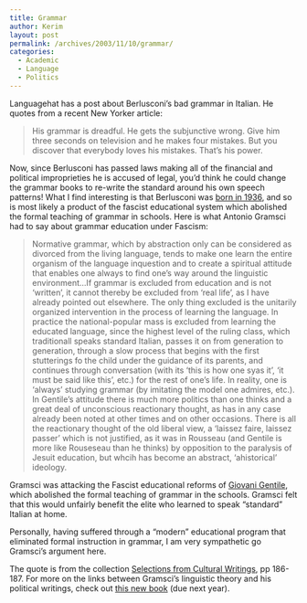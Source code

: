 ```yaml
---
title: Grammar
author: Kerim
layout: post
permalink: /archives/2003/11/10/grammar/
categories:
  - Academic
  - Language
  - Politics
---
```

Languagehat has a post about Berlusconi&#8217;s bad grammar in Italian. He quotes from a recent New Yorker article:


>   His grammar is dreadful. He gets the subjunctive wrong. Give him three seconds on television and he makes four mistakes. But you discover that everybody loves his mistakes. That&#8217;s his power.


Now, since Berlusconi has passed laws making all of the financial and political improprieties he is accused of legal, you&#8217;d think he could change the grammar books to re-write the standard around his own speech patterns! What I find interesting is that Berlusconi was <a href="http://news.bbc.co.uk/2/hi/europe/3034600.stm" onclick="_gaq.push(['_trackEvent', 'outbound-article', 'http://news.bbc.co.uk/2/hi/europe/3034600.stm', 'born in 1936']);" >born in 1936</a>, and so is most likely a product of the fascist educational system which abolished the formal teaching of grammar in schools. Here is what Antonio Gramsci had to say about grammar education under Fascism:


>   Normative grammar, which by abstraction only can be considered as divorced from the living language, tends to make one learn the entire organism of the language inquestion and to create a spiritual attitude that enables one always to find one&#8217;s way around the linguistic environment&#8230;If grammar is excluded from education and is not &#8216;written&#8217;, it cannot thereby be excluded from &#8216;real life&#8217;, as I have already pointed out elsewhere. The only thing excluded is the unitarily organized intervention in the process of learning the language. In practice the national-popular mass is excluded from learning the educated language, since the highest level of the ruling class, which traditionall speaks standard Italian, passes it on from generation to generation, through a slow process that begins with the first stutterings fo the child under the guidance of its parents, and continues through conversation (with its &#8216;this is how one syas it&#8217;, &#8216;it must be said like this&#8217;, etc.) for the rest of one&#8217;s life. In reality, one is &#8216;always&#8217; studying grammar (by imitating the model one admires, etc.). In Gentile&#8217;s attitude there is much more politics than one thinks and a great deal of unconscious reactionary thought, as has in any case already been noted at other times and on other occasions. There is all the reactionary thought of the old liberal view, a &#8216;laissez faire, laissez passer&#8217; which is not justified, as it was in Rousseau (and Gentile is more like Rouseseau than he thinks) by opposition to the paralysis of Jesuit education, but whcih has become an abstract, &#8216;ahistorical&#8217; ideology.<i></i>


Gramsci was attacking the Fascist educational reforms of <a href="http://www.dickinson.edu/~history/dictators/mussolini_womenyouth.html#Daily%20Life%20and%20Education" onclick="_gaq.push(['_trackEvent', 'outbound-article', 'http://www.dickinson.edu/~history/dictators/mussolini_womenyouth.html#Daily%20Life%20and%20Education', 'Giovani Gentile']);" >Giovani Gentile</a>, which abolished the formal teaching of grammar in the schools. Gramsci felt that this would unfairly benefit the elite who learned to speak &#8220;standard&#8221; Italian at home.

Personally, having suffered through a &#8220;modern&#8221; educational program that eliminated formal instruction in grammar, I am very sympathetic go Gramsci&#8217;s argument here.

The quote is from the collection <a href="http://www.allbookstores.com/book/0674799860" onclick="_gaq.push(['_trackEvent', 'outbound-article', 'http://www.allbookstores.com/book/0674799860', 'Selections from Cultural Writings']);" >Selections from Cultural Writings</a>, pp 186-187. For more on the links between Gramsci&#8217;s linguistic theory and his political writings, check out <a href="http://www.utppublishing.com/detail.asp?TitleID=2675" onclick="_gaq.push(['_trackEvent', 'outbound-article', 'http://www.utppublishing.com/detail.asp?TitleID=2675', 'this new book']);" >this new book</a> (due next year).

